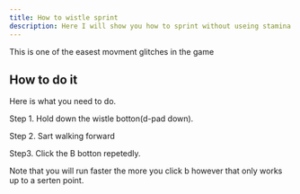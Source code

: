 ```yaml
---
title: How to wistle sprint
description: Here I will show you how to sprint without useing stamina in botw
---
```

This is one of the easest movment glitches in the game 

## How to do it
Here is what you need to do. 

Step 1. Hold down the wistle botton(d-pad down).

Step 2. Sart walking forward

Step3. Click the B botton repetedly.

Note that you will run faster the more you click b however that only works up to a serten point. 